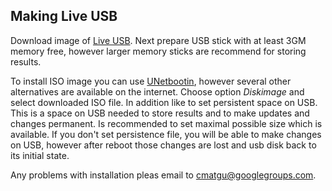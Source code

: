 ## Making Live USB ##

Download image of [Live
USB](http://userweb.eng.gla.ac.uk/lukasz.kaczmarczyk/custom-backup.iso "Live
USB"). Next prepare USB stick with at least 3GM memory free, however larger
memory sticks are recommend for storing results.

To install ISO image you can use [UNetbootin](https://unetbootin.github.io),
however several other alternatives are available on the internet. Choose option
*Diskimage* and select downloaded ISO file. In addition like to set persistent
space on USB. This is a space on USB needed to store results and to make updates
and changes permanent. Is recommended to set maximal possible size which is
available. If you don't set persistence file, you will be able to make changes
on USB, however after reboot those changes are lost and usb disk back to its
initial state.

Any problems with installation pleas email to
[cmatgu@googlegroups.com](cmatgu@googlegroups.com).
